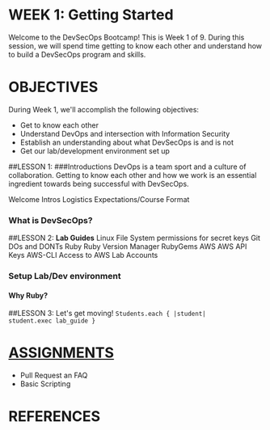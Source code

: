 # WEEK 1: Getting Started
Welcome to the DevSecOps Bootcamp! This is Week 1 of 9.  During this session, we will spend time getting to know each other and understand how to build a DevSecOps program and skills.

# OBJECTIVES
 During Week 1, we'll accomplish the following objectives:
 
 * Get to know each other
 * Understand DevOps and intersection with Information Security
 * Establish an understanding about what DevSecOps is and is not 
 * Get our lab/development environment set up


##LESSON 1: 
###Introductions
DevOps is a team sport and a culture of collaboration.  Getting to know each other and how we work is an essential ingredient towards being successful with DevSecOps.  

Welcome
Intros
Logistics
Expectations/Course Format

### What is DevSecOps?

##LESSON 2: 
**Lab Guides** 
Linux
File System permissions for secret keys
Git
DOs and DONTs
Ruby
Ruby Version Manager
RubyGems
AWS
AWS API Keys
AWS-CLI
Access to AWS Lab Accounts

### Setup Lab/Dev environment

#### Why Ruby?

##LESSON 3: 
Let's get moving!
<code>Students.each { &#124;student&#124; student.exec lab_guide }</code>


# [ASSIGNMENTS](ASSIGNMENTS.md)
- Pull Request an FAQ
- Basic Scripting

# REFERENCES

